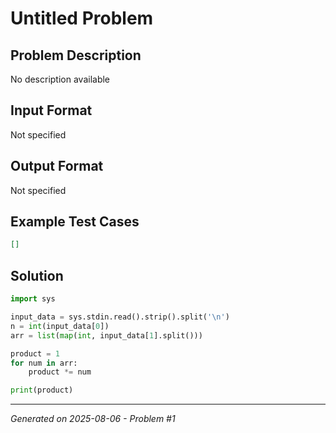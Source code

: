 # Untitled Problem

## Problem Description
No description available

## Input Format
Not specified

## Output Format
Not specified

## Example Test Cases
```json
[]
```

## Solution
```python
import sys

input_data = sys.stdin.read().strip().split('\n')
n = int(input_data[0])
arr = list(map(int, input_data[1].split()))

product = 1
for num in arr:
    product *= num

print(product)
```

---
*Generated on 2025-08-06 - Problem #1*